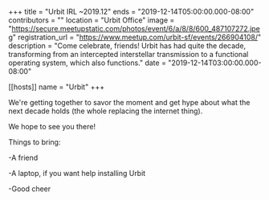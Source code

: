 +++
title = "Urbit IRL ~2019.12"
ends = "2019-12-14T05:00:00.000-08:00"
contributors = ""
location = "Urbit Office"
image = "https://secure.meetupstatic.com/photos/event/6/a/8/8/600_487107272.jpeg"
registration_url = "https://www.meetup.com/urbit-sf/events/266904108/"
description = "Come celebrate, friends! Urbit has had quite the decade, transforming from an intercepted interstellar transmission to a functional operating system, which also functions."
date = "2019-12-14T03:00:00.000-08:00"

[[hosts]]
name = "Urbit"
+++

We're getting together to savor the moment and get hype about what the next decade holds (the whole replacing the internet thing).

We hope to see you there!

Things to bring:

-A friend

-A laptop, if you want help installing Urbit

-Good cheer
